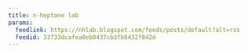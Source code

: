 ```yaml
---
title: n-heptane lab
params:
  feedlink: https://nhlab.blogspot.com/feeds/posts/default?alt=rss
  feedid: 33733dcafea8eb8437cb3fb8432f842d
---
```

